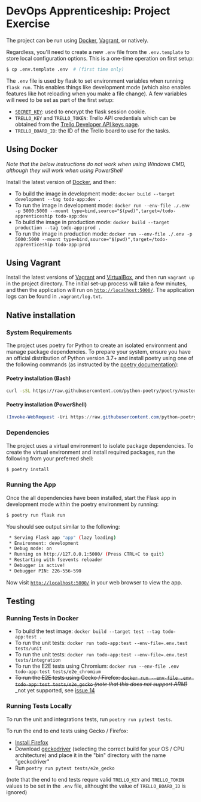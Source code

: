 # DevOps Apprenticeship: Project Exercise

The project can be run using [Docker](https://www.docker.com/), [Vagrant](https://www.vagrantup.com/), or natively.

Regardless, you'll need to create a new `.env` file from the `.env.template` to store local configuration options. This is a one-time operation on first setup:

```bash
$ cp .env.template .env  # (first time only)
```

The `.env` file is used by flask to set environment variables when running `flask run`. This enables things like development mode (which also enables features like hot reloading when you make a file change). A few variables will need to be set as part of the first setup:
- [`SECRET_KEY`](https://flask.palletsprojects.com/en/1.1.x/config/#SECRET_KEY): used to encrypt the flask session cookie.
- `TRELLO_KEY` and `TRELLO_TOKEN`: Trello API credentials which can be obtained from the [Trello Developer API keys page](https://trello.com/app-key).
- `TRELLO_BOARD_ID`: the ID of the Trello board to use for the tasks.

## Using Docker

_Note that the below instructions do not work when using Windows CMD, although they will work when using PowerShell_

Install the latest version of [Docker](https://docs.docker.com/engine/install/), and then:
- To build the image in development mode: `docker build --target development --tag todo-app:dev .`
- To run the image in development mode: `docker run --env-file ./.env -p 5000:5000 --mount type=bind,source="$(pwd)",target=/todo-apprenticeship todo-app:dev`
- To build the image in production mode: `docker build --target production --tag todo-app:prod .`
- To run the image in production mode: `docker run --env-file ./.env -p 5000:5000 --mount type=bind,source="$(pwd)",target=/todo-apprenticeship todo-app:prod`

## Using Vagrant

Install the latest versions of [Vagrant](https://www.vagrantup.com/downloads) and [VirtualBox](https://www.virtualbox.org/), and then run `vagrant up` in the project directory. The initial set-up process will take a few minutes, and then the application will run on [`http://localhost:5000/`](http://localhost:5000/). The application logs can be found in `.vagrant/log.txt`.

## Native installation

### System Requirements

The project uses poetry for Python to create an isolated environment and manage package dependencies. To prepare your system, ensure you have an official distribution of Python version 3.7+ and install poetry using one of the following commands (as instructed by the [poetry documentation](https://python-poetry.org/docs/#system-requirements)):

#### Poetry installation (Bash)

```bash
curl -sSL https://raw.githubusercontent.com/python-poetry/poetry/master/get-poetry.py | python
```

#### Poetry installation (PowerShell)

```powershell
(Invoke-WebRequest -Uri https://raw.githubusercontent.com/python-poetry/poetry/master/get-poetry.py -UseBasicParsing).Content | python
```

### Dependencies

The project uses a virtual environment to isolate package dependencies. To create the virtual environment and install required packages, run the following from your preferred shell:

```bash
$ poetry install
```

### Running the App

Once the all dependencies have been installed, start the Flask app in development mode within the poetry environment by running:
```bash
$ poetry run flask run
```

You should see output similar to the following:
```bash
 * Serving Flask app "app" (lazy loading)
 * Environment: development
 * Debug mode: on
 * Running on http://127.0.0.1:5000/ (Press CTRL+C to quit)
 * Restarting with fsevents reloader
 * Debugger is active!
 * Debugger PIN: 226-556-590
```
Now visit [`http://localhost:5000/`](http://localhost:5000/) in your web browser to view the app.

## Testing

### Running Tests in Docker

- To build the test image: `docker build --target test --tag todo-app:test .`
- To run the unit tests: `docker run todo-app:test --env-file=.env.test tests/unit`
- To run the unit tests: `docker run todo-app:test --env-file=.env.test tests/integration`
- To run the E2E tests using Chromium: `docker run --env-file .env todo-app:test tests/e2e_chromium`
- ~~To run the E2E tests using Gecko / Firefox: `docker run --env-file .env todo-app:test tests/e2e_gecko` _(note that this does not support ARM)_~~ _not yet supported, see [issue 14](https://github.com/BenjaminEHowe/todo-apprenticeship/issues/14)

### Running Tests Locally

To run the unit and integrations tests, run `poetry run pytest tests`.

To run the end to end tests using Gecko / Firefox:
- [Install Firefox](https://www.mozilla.org/en-GB/firefox/new/)
- Download [geckodriver](https://github.com/mozilla/geckodriver/releases) (selecting the correct build for your OS / CPU architecture) and place it in the "bin" directory with the name "geckodriver"
- Run `poetry run pytest tests/e2e_gecko`

(note that the end to end tests requre valid `TRELLO_KEY` and `TRELLO_TOKEN` values to be set in the `.env` file, althought the value of `TRELLO_BOARD_ID` is ignored)

